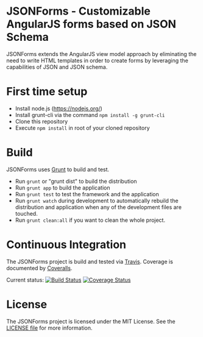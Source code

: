 # JSONForms - Customizable AngularJS forms based on JSON Schema

JSONForms extends the AngularJS view model approach by eliminating the need to write HTML templates in order to
create forms by leveraging the capabilities of JSON and JSON schema.

# First time setup
* Install node.js (https://nodejs.org/)
* Install grunt-cli via the command ```npm install -g grunt-cli```
* Clone this repository
* Execute ```npm install``` in root of your cloned repository

# Build
JSONForms uses [Grunt](http://gruntjs.com/) to build and test.

* Run ```grunt``` or "grunt dist" to build the distribution
* Run ```grunt app``` to build the application
* Run ```grunt test``` to test the framework and the application
* Run ```grunt watch``` during development to automatically rebuild the distribution and application when any of the development files are touched.
* Run ```grunt clean:all``` if you want to clean the whole project.

# Continuous Integration
The JSONForms project is build and tested via [Travis](https://travis-ci.org/). Coverage is documented by [Coveralls](https://coveralls.io).

Current status: [![Build Status](https://travis-ci.org/eclipsesource/jsonforms.svg?branch=master)](https://travis-ci.org/eclipsesource/jsonforms) [![Coverage Status](https://coveralls.io/repos/eclipsesource/jsonforms/badge.svg?branch=master&service=github)](https://coveralls.io/github/eclipsesource/jsonforms?branch=master)

# License
The JSONForms project is licensed under the MIT License. See the [LICENSE file](https://github.com/eclipsesource/jsonforms/blob/master/LICENSE) for more information.
